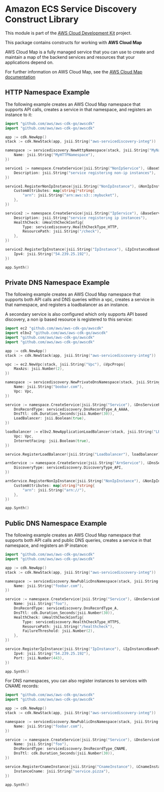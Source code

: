 # Amazon ECS Service Discovery Construct Library

This module is part of the [AWS Cloud Development Kit](https://github.com/aws/aws-cdk) project.

This package contains constructs for working with **AWS Cloud Map**

AWS Cloud Map is a fully managed service that you can use to create and
maintain a map of the backend services and resources that your applications
depend on.

For further information on AWS Cloud Map,
see the [AWS Cloud Map documentation](https://docs.aws.amazon.com/cloud-map)

## HTTP Namespace Example

The following example creates an AWS Cloud Map namespace that
supports API calls, creates a service in that namespace, and
registers an instance to it:

```go
import "github.com/aws/aws-cdk-go/awscdk"
import "github.com/aws/aws-cdk-go/awscdk"

app := cdk.NewApp()
stack := cdk.NewStack(app, jsii.String("aws-servicediscovery-integ"))

namespace := servicediscovery.NewHttpNamespace(stack, jsii.String("MyNamespace"), &HttpNamespaceProps{
	Name: jsii.String("MyHTTPNamespace"),
})

service1 := namespace.CreateService(jsii.String("NonIpService"), &BaseServiceProps{
	Description: jsii.String("service registering non-ip instances"),
})

service1.RegisterNonIpInstance(jsii.String("NonIpInstance"), &NonIpInstanceBaseProps{
	CustomAttributes: map[string]*string{
		"arn": jsii.String("arn:aws:s3:::mybucket"),
	},
})

service2 := namespace.CreateService(jsii.String("IpService"), &BaseServiceProps{
	Description: jsii.String("service registering ip instances"),
	HealthCheck: &HealthCheckConfig{
		Type: servicediscovery.HealthCheckType_HTTP,
		ResourcePath: jsii.String("/check"),
	},
})

service2.RegisterIpInstance(jsii.String("IpInstance"), &IpInstanceBaseProps{
	Ipv4: jsii.String("54.239.25.192"),
})

app.Synth()
```

## Private DNS Namespace Example

The following example creates an AWS Cloud Map namespace that
supports both API calls and DNS queries within a vpc, creates a
service in that namespace, and registers a loadbalancer as an
instance.

A secondary service is also configured which only supports API based discovery, a
non ip based resource is registered to this service:

```go
import ec2 "github.com/aws/aws-cdk-go/awscdk"
import elbv2 "github.com/aws/aws-cdk-go/awscdk"
import "github.com/aws/aws-cdk-go/awscdk"
import "github.com/aws/aws-cdk-go/awscdk"

app := cdk.NewApp()
stack := cdk.NewStack(app, jsii.String("aws-servicediscovery-integ"))

vpc := ec2.NewVpc(stack, jsii.String("Vpc"), &VpcProps{
	MaxAzs: jsii.Number(2),
})

namespace := servicediscovery.NewPrivateDnsNamespace(stack, jsii.String("Namespace"), &PrivateDnsNamespaceProps{
	Name: jsii.String("boobar.com"),
	Vpc: Vpc,
})

service := namespace.CreateService(jsii.String("Service"), &DnsServiceProps{
	DnsRecordType: servicediscovery.DnsRecordType_A_AAAA,
	DnsTtl: cdk.Duration_Seconds(jsii.Number(30)),
	LoadBalancer: jsii.Boolean(true),
})

loadbalancer := elbv2.NewApplicationLoadBalancer(stack, jsii.String("LB"), &ApplicationLoadBalancerProps{
	Vpc: Vpc,
	InternetFacing: jsii.Boolean(true),
})

service.RegisterLoadBalancer(jsii.String("Loadbalancer"), loadbalancer)

arnService := namespace.CreateService(jsii.String("ArnService"), &DnsServiceProps{
	DiscoveryType: servicediscovery.DiscoveryType_API,
})

arnService.RegisterNonIpInstance(jsii.String("NonIpInstance"), &NonIpInstanceBaseProps{
	CustomAttributes: map[string]*string{
		"arn": jsii.String("arn://"),
	},
})

app.Synth()
```

## Public DNS Namespace Example

The following example creates an AWS Cloud Map namespace that
supports both API calls and public DNS queries, creates a service in
that namespace, and registers an IP instance:

```go
import "github.com/aws/aws-cdk-go/awscdk"
import "github.com/aws/aws-cdk-go/awscdk"

app := cdk.NewApp()
stack := cdk.NewStack(app, jsii.String("aws-servicediscovery-integ"))

namespace := servicediscovery.NewPublicDnsNamespace(stack, jsii.String("Namespace"), &PublicDnsNamespaceProps{
	Name: jsii.String("foobar.com"),
})

service := namespace.CreateService(jsii.String("Service"), &DnsServiceProps{
	Name: jsii.String("foo"),
	DnsRecordType: servicediscovery.DnsRecordType_A,
	DnsTtl: cdk.Duration_Seconds(jsii.Number(30)),
	HealthCheck: &HealthCheckConfig{
		Type: servicediscovery.HealthCheckType_HTTPS,
		ResourcePath: jsii.String("/healthcheck"),
		FailureThreshold: jsii.Number(2),
	},
})

service.RegisterIpInstance(jsii.String("IpInstance"), &IpInstanceBaseProps{
	Ipv4: jsii.String("54.239.25.192"),
	Port: jsii.Number(443),
})

app.Synth()
```

For DNS namespaces, you can also register instances to services with CNAME records:

```go
import "github.com/aws/aws-cdk-go/awscdk"
import "github.com/aws/aws-cdk-go/awscdk"

app := cdk.NewApp()
stack := cdk.NewStack(app, jsii.String("aws-servicediscovery-integ"))

namespace := servicediscovery.NewPublicDnsNamespace(stack, jsii.String("Namespace"), &PublicDnsNamespaceProps{
	Name: jsii.String("foobar.com"),
})

service := namespace.CreateService(jsii.String("Service"), &DnsServiceProps{
	Name: jsii.String("foo"),
	DnsRecordType: servicediscovery.DnsRecordType_CNAME,
	DnsTtl: cdk.Duration_Seconds(jsii.Number(30)),
})

service.RegisterCnameInstance(jsii.String("CnameInstance"), &CnameInstanceBaseProps{
	InstanceCname: jsii.String("service.pizza"),
})

app.Synth()
```
